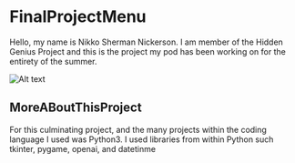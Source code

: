 # FinalProjectMenu
 Hello, my name is Nikko Sherman Nickerson. I am member of the Hidden Genius Project and this is the project my pod has been working on for the entirety of the summer.

![Alt text][def]

[def]: /Users/nikkonickerson/Desktop/MenuForAllProjects/MeFrFr.jpg

## MoreABoutThisProject
For this culminating project, and the many projects within the coding language I used was Python3. I used libraries from within Python such tkinter, pygame, openai, and datetinme